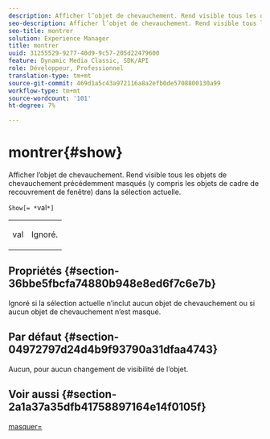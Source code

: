 ```yaml
---
description: Afficher l’objet de chevauchement. Rend visible tous les objets de chevauchement précédemment masqués (y compris les objets de cadre de recouvrement de fenêtre) dans la sélection actuelle.
seo-description: Afficher l’objet de chevauchement. Rend visible tous les objets de chevauchement précédemment masqués (y compris les objets de cadre de recouvrement de fenêtre) dans la sélection actuelle.
seo-title: montrer
solution: Experience Manager
title: montrer
uuid: 31255529-9277-40d9-9c57-205d22479600
feature: Dynamic Media Classic, SDK/API
role: Développeur, Professionnel
translation-type: tm+mt
source-git-commit: 469d1a5c43a972116a8a2efb0de5708800130a99
workflow-type: tm+mt
source-wordcount: '101'
ht-degree: 7%

---
```



# montrer{#show}

Afficher l’objet de chevauchement. Rend visible tous les objets de chevauchement précédemment masqués (y compris les objets de cadre de recouvrement de fenêtre) dans la sélection actuelle.

`Show[= *`val`*]`

<table id="simpletable_88D25B9C8E0A47EF90C8ABEBDE777183"> 
 <tr class="strow"> 
  <td class="stentry"> <p><span class="varname"> val</span> </p> </td> 
  <td class="stentry"> <p>Ignoré. </p></td> 
 </tr> 
</table>

## Propriétés {#section-36bbe5fbcfa74880b948e8ed6f7c6e7b}

Ignoré si la sélection actuelle n’inclut aucun objet de chevauchement ou si aucun objet de chevauchement n’est masqué.

## Par défaut {#section-04972797d24d4b9f93790a31dfaa4743}

Aucun, pour aucun changement de visibilité de l’objet.

## Voir aussi {#section-2a1a37a35dfb41758897164e14f0105f}

[masquer=](../../../../../ir-api/http-protocol/image-rendering-api-ref/c-ir-http-protocol-ref/c-ir-http-protocol-command-reference/r-ir-hide.md#reference-681b9782f90a45b18ed50292ab2c096c)
